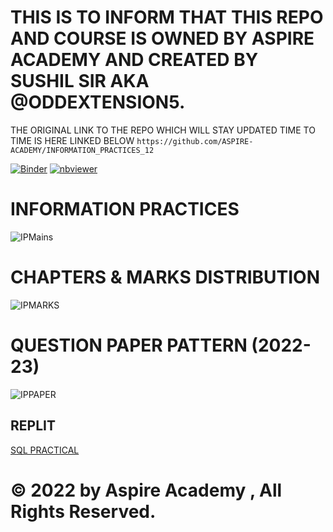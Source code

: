 # THIS IS TO INFORM THAT THIS REPO AND COURSE IS OWNED BY ASPIRE ACADEMY AND CREATED BY SUSHIL SIR AKA @ODDEXTENSION5.
THE ORIGINAL LINK TO THE REPO WHICH WILL STAY UPDATED TIME TO TIME IS HERE LINKED BELOW
```https://github.com/ASPIRE-ACADEMY/INFORMATION_PRACTICES_12```

[![Binder](https://mybinder.org/badge_logo.svg)](https://mybinder.org/v2/gh/ASPIRE-ACADEMY/INFORMATION_PRACTICES_12/HEAD)
[![nbviewer](https://nbviewer.org/badge_logo.svg)](https://nbviewer.org/github/ASPIRE-ACADEMY/INFORMATION_PRACTICES_12/tree/main/)

# INFORMATION PRACTICES 

![IPMains](https://github.com/Shiv-Learning-Cente/Information-Practices-XII/blob/main/assets/IPMain.jpg)

# CHAPTERS & MARKS DISTRIBUTION

![IPMARKS](https://github.com/Shiv-Learning-Cente/Information-Practices-XII/blob/main/assets/CHAP.png)

# QUESTION PAPER PATTERN (2022-23)

![IPPAPER](https://github.com/Shiv-Learning-Cente/Information-Practices-XII/blob/main/assets/PAPER.jpeg)

## REPLIT

[SQL PRACTICAL](https://replit.com/join/zzmuppjavo-sushil007)

# © 2022 by <b> Aspire Academy </b>, All Rights Reserved.
